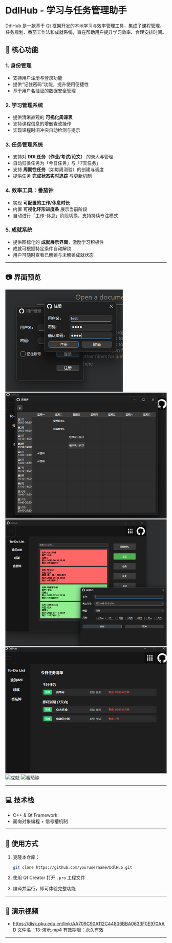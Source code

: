 # DdlHub - 学习与任务管理助手

DdlHub 是一款基于 Qt 框架开发的本地学习与效率管理工具，集成了课程管理、任务规划、番茄工作法和成就系统，旨在帮助用户提升学习效率、合理安排时间。

## 🧩 核心功能

### 1. 身份管理

* 支持用户注册与登录功能
* 提供“记住密码”功能，提升使用便捷性
* 基于用户名验证的数据安全管理

### 2. 学习管理系统

* 提供清晰直观的 **可视化周课表**
* 支持课程信息的增删查改操作
* 实现课程时间冲突自动检测与提示

### 3. 任务管理系统

* 支持对 **DDL任务（作业/考试/论文）** 的录入与管理
* 自动归类任务为「今日任务」与「7天任务」
* 支持 **周期性任务**（如每周测验）的创建与调度
* 提供任务 **完成状态实时追踪** 与更新机制

### 4. 效率工具：番茄钟

* 实现 **可配置的工作/休息时长**
* 内置 **可视化环形进度条** 展示当前阶段
* 自动进行「工作-休息」阶段切换，支持持续专注模式

### 5. 成就系统

* 提供图标化的 **成就展示界面**，激励学习积极性
* 成就可根据特定条件自动解锁
* 用户可随时查看已解锁与未解锁成就状态

---

## 📷 界面预览

![登录与注册](./images/Login.png)
![课程表](./images/curriculum.png)
![我的DDL](./images/myddl.png)
![To-do List](./images/todolist.png)
![成就](.images/achievement.png)
![番茄钟](./images/tomatoclock.png)

---

## 💻 技术栈

* C++ & Qt Framework
* 面向对象编程 + 信号槽机制

---


## 🚀 使用方式

1. 克隆本仓库：

   ```bash
   git clone https://github.com/yourusername/DdlHub.git
   ```
2. 使用 Qt Creator 打开 `.pro` 工程文件
3. 编译并运行，即可体验完整功能

---

## 🙌 演示视频

* https://disk.pku.edu.cn/link/AA709C90A112C44806BBA0633F0E970AAD
文件名：13-演示.mp4
有效期限：永久有效

---
